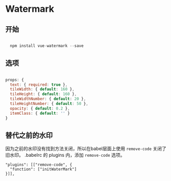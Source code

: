 # Watermark

## 开始

```javascript

  npm install vue-watermark --save

```

## 选项

```javascript

props: {
  text: { required: true },
  tileWidth: { default: 160 },
  tileHeight: { default: 160 },
  tileWidthNumber: { default: 20 },
  tileHeightNumber: { default: 50 },
  opacity: { default: 0.2 },
  itemClass: { default: '' }
}

```

## 替代之前的水印

因为之前的水印没有找到方法关闭，所以在babel层面上使用 `remove-code` 关闭了旧水印。
.babelrc 的 plugins 内，添加 `remove-code` 选项。

```
"plugins": [["remove-code", {
  "function": ["initWaterMark"]
}]],
```
